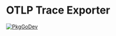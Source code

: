 # OTLP Trace Exporter

[![PkgGoDev](https://pkg.go.dev/badge/github.com/grafana/opentelemetry-go/exporters/otlp/otlptrace)](https://pkg.go.dev/github.com/grafana/opentelemetry-go/exporters/otlp/otlptrace)
